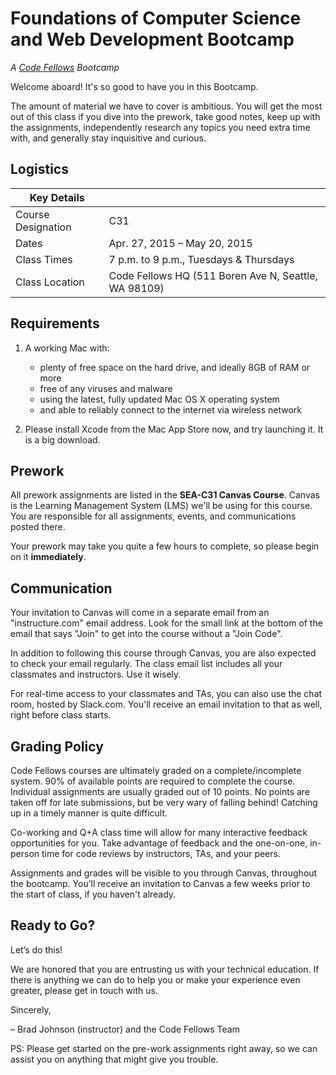 # Foundations of Computer Science and Web Development Bootcamp
_A [Code Fellows](http://codefellows.com) Bootcamp_

Welcome aboard! It's so good to have you in this Bootcamp.

The amount of material we have to cover is ambitious. You will get the most out of this class if you dive into the prework, take good notes, keep up with the assignments, independently research any topics you need extra time with, and generally stay inquisitive and curious.

## Logistics

Key Details | |
--- | ---
Course Designation | C31
Dates | Apr. 27, 2015 &ndash; May 20, 2015
Class Times | 7 p.m. to 9 p.m., Tuesdays &amp; Thursdays
Class Location | Code Fellows HQ (511 Boren Ave N, Seattle, WA 98109)


## Requirements

 1. A working Mac with:
    - plenty of free space on the hard drive, and ideally 8GB of RAM or more
    - free of any viruses and malware
    - using the latest, fully updated Mac OS X operating system
    - and able to reliably connect to the internet via wireless network

 2. Please install Xcode from the Mac App Store now, and try launching it. It is a big download.

## Prework

All prework assignments are listed in the __SEA-C31 Canvas Course__. Canvas is the Learning Management System (LMS) we'll be using for this course. You are responsible for all assignments, events, and communications posted there.

Your prework may take you quite a few hours to complete, so please begin on it **immediately**.

## Communication

Your invitation to Canvas will come in a separate email from an "instructure.com" email address. Look for the small link at the bottom of the email that says "Join" to get into the course without a "Join Code".

In addition to following this course through Canvas, you are also expected to check your email regularly. The class email list includes all your classmates and instructors. Use it wisely.

For real-time access to your classmates and TAs, you can also use the chat room, hosted by Slack.com. You'll receive an email invitation to that as well, right before class starts.


## Grading Policy

Code Fellows courses are ultimately graded on a complete/incomplete system. 90% of available points are required to complete the course. Individual assignments are usually graded out of 10 points. No points are taken off for late submissions, but be very wary of falling behind! Catching up in a timely manner is quite difficult.

Co-working and Q+A class time will allow for many interactive feedback opportunities for you. Take advantage of feedback and the one-on-one, in-person time for code reviews by instructors, TAs, and your peers.

Assignments and grades will be visible to you through Canvas, throughout the bootcamp. You’ll receive an invitation to Canvas a few weeks prior to the start of class, if you haven't already.

## Ready to Go?

Let’s do this!

We are honored that you are entrusting us with your technical education. If there is anything we can do to help you or make your experience even greater, please get in touch with us.

Sincerely,

&ndash; Brad Johnson (instructor) and the Code Fellows Team

PS: Please get started on the pre-work assignments right away, so we can assist you on anything that might give you trouble.
